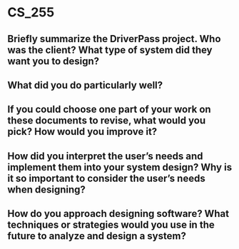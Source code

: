 # CS_255

## Briefly summarize the DriverPass project. Who was the client? What type of system did they want you to design?


## What did you do particularly well?


## If you could choose one part of your work on these documents to revise, what would you pick? How would you improve it?


## How did you interpret the user’s needs and implement them into your system design? Why is it so important to consider the user’s needs when designing?


## How do you approach designing software? What techniques or strategies would you use in the future to analyze and design a system?


